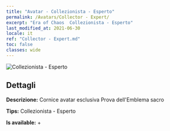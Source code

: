 ```yaml
---
title: "Avatar - Collezionista - Esperto"
permalink: /Avatars/Collector - Expert/
excerpt: "Era of Chaos  Collezionista - Esperto"
last_modified_at: 2021-06-30
locale: it
ref: "Collector - Expert.md"
toc: false
classes: wide
---
```

 ![Collezionista - Esperto](/images/a/avatarFrame_59.png)

## Dettagli

 **Descrizione:** Cornice avatar esclusiva Prova dell'Emblema sacro 

 **Tips:** Collezionista - Esperto 

 **Is available:**  + 

